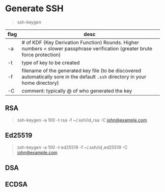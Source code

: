 # Generate SSH

> ssh-keygen

| flag | desc | 
| ---  | ---  |
| -a   | # of KDF (Key Derivation Function) Rounds. Higher numbers = slower passphrase verification (greater brute force protection) |
| -t   | type of key to be created | 
| -f   | filename of the generated key file (to be discovered automatically sore in the default `.ssh` directory in your home directory) | 
| -C   | comment: typically <login>@<hostname> of who generated the key

## RSA

> ssh-keygen -a 100 -t rsa -f ~/.ssh/id_rsa -C john@example.com

## Ed25519

> ssh-keygen -a 100 -t ed25519 -f ~/.ssh/id_ed25519 -C john@example.com

## DSA

## ECDSA



